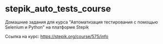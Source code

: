 # stepik_auto_tests_course
Домашние задания для курса "Автоматизация тестирования с помощью Selenium и Python" на платформе Stepik

Ссылка на курс: https://stepik.org/course/575/info